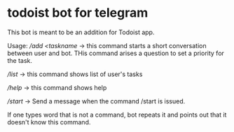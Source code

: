 # todoist bot for telegram

This bot is meant to be an addition for Todoist app.

Usage:
_/add <taskname_ -> this command starts a short conversation between user and bot. 
THis command arises a question to set a priority for the task.

_/list_ -> this command shows list of user's tasks

_/help_ -> this command shows help

_/start_ -> Send a message when the command /start is issued.

If one types word that is not a command, bot repeats it and points out that it doesn't know this command.